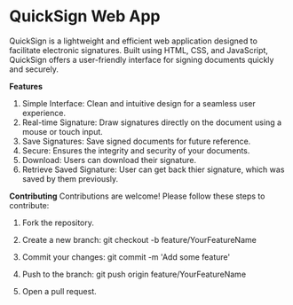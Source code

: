 # QuickSign Web App
QuickSign is a lightweight and efficient web application designed to facilitate electronic signatures. Built using HTML, CSS, and JavaScript, QuickSign offers a user-friendly interface for signing documents quickly and securely.

**Features**
1. Simple Interface: Clean and intuitive design for a seamless user experience.
2. Real-time Signature: Draw signatures directly on the document using a mouse or touch input.
3. Save Signatures: Save signed documents for future reference.
4. Secure: Ensures the integrity and security of your documents.
5. Download: Users can download their signature.
6. Retrieve Saved Signature: User can get back thier signature, which was saved by them previously.

**Contributing**
Contributions are welcome! Please follow these steps to contribute:
1. Fork the repository.

2. Create a new branch:
git checkout -b feature/YourFeatureName

3. Commit your changes:
git commit -m 'Add some feature'

4. Push to the branch:
git push origin feature/YourFeatureName

5. Open a pull request.

